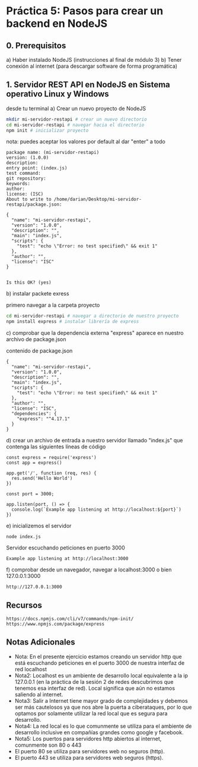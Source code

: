 # Práctica 5: Pasos para crear un backend en NodeJS

## 0. Prerequisitos

a) Haber instalado NodeJS (instrucciones al final de módulo 3)
b) Tener conexión al internet (para descargar software de forma programática)

## 1. Servidor REST API en NodeJS en Sistema operativo Linux y Windows

desde tu terminal
a) Crear un nuevo proyecto de NodeJS 
```bash
mkdir mi-servidor-restapi # crear un nuevo directorio
cd mi-servidor-restapi # navegar hacia el directorio
npm init # inicializar proyecto
```
nota: puedes aceptar los valores por default al dar "enter" a todo
```
package name: (mi-servidor-restapi) 
version: (1.0.0) 
description: 
entry point: (index.js) 
test command: 
git repository: 
keywords: 
author: 
license: (ISC) 
About to write to /home/darian/Desktop/mi-servidor-restapi/package.json:

{
  "name": "mi-servidor-restapi",
  "version": "1.0.0",
  "description": "",
  "main": "index.js",
  "scripts": {
    "test": "echo \"Error: no test specified\" && exit 1"
  },
  "author": "",
  "license": "ISC"
}


Is this OK? (yes) 
```

b) instalar packete exress

primero navegar a la carpeta proyecto
```bash
cd mi-servidor-restapi # navegar a directorio de nuestro proyecto
npm install express # instalar librería de express 
```

c) comprobar que la dependencia externa "express" aparece en nuestro archivo de package.json

contenido de package.json
```
{
  "name": "mi-servidor-restapi",
  "version": "1.0.0",
  "description": "",
  "main": "index.js",
  "scripts": {
    "test": "echo \"Error: no test specified\" && exit 1"
  },
  "author": "",
  "license": "ISC",
  "dependencies": {
    "express": "^4.17.1"
  }
}
```

d) crear un archivo de entrada a nuestro servidor llamado "index.js" que contenga las siguientes líneas de código
```
const express = require('express')
const app = express()
 
app.get('/', function (req, res) {
  res.send('Hello World')
})
 
const port = 3000;

app.listen(port, () => {
  console.log(`Example app listening at http://localhost:${port}`)
})
```


e) inicializemos el servidor

```
node index.js
```
Servidor escuchando peticiones en puerto 3000
```
Example app listening at http://localhost:3000
```



f) comprobar desde un navegador, navegar a localhost:3000 o bien 127.0.0.1:3000
```
http://127.0.0.1:3000
```


## Recursos
```
https://docs.npmjs.com/cli/v7/commands/npm-init/
https://www.npmjs.com/package/express
```

## Notas Adicionales

* Nota: En el presente ejercicio estamos creando un servidor http que está escuchando peticiones en el puerto 3000 de nuestra interfaz de red localhost
* Nota2: Localhost es un ambiente de desarrollo local equivalente a la ip 127.0.0.1 (en la práctica de la sesión 2 de redes descubrimos que tenemos esa interfaz de red). Local significa que aún no estamos saliendo al internet.
* Nota3: Salir a Internet tiene mayor grado de complejidades y debemos ser más cautelosos ya que nos abre la puerta a ciberataques, por lo que optamos por solamente utilizar la red local que es segura para desarrollo. 
* Nota4: La red local es lo que comunmente se utiliza para el ambiente de desarrollo inclusive en compañías grandes como google y facebook.
* Nota5: Los puertos para servidores http abiertos al internet, comunmente son 80 o 443
* El puerto 80 se utiliza para servidores web no seguros (http).
* El puerto 443 se utiliza para servidores web seguros (https).
